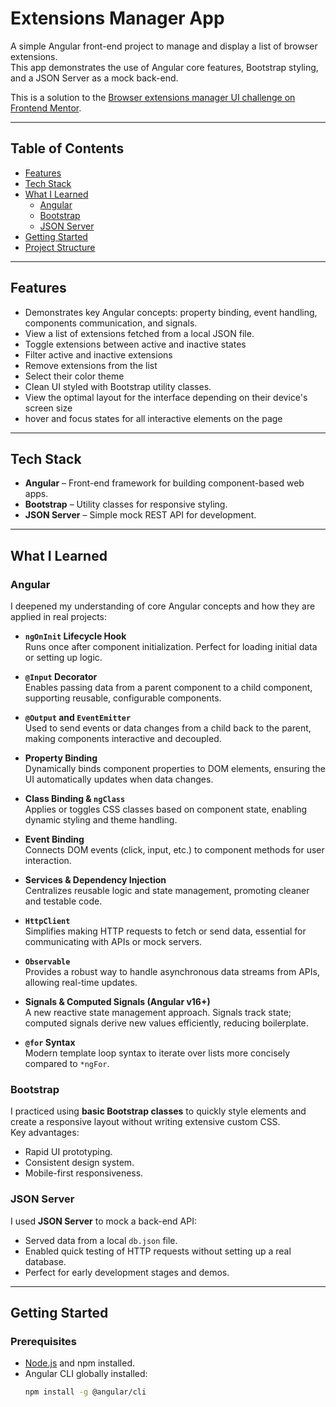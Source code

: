 # Extensions Manager App

A simple Angular front-end project to manage and display a list of browser extensions.  
This app demonstrates the use of Angular core features, Bootstrap styling, and a JSON Server as a mock back-end.

This is a solution to the [Browser extensions manager UI challenge on Frontend Mentor](https://www.frontendmentor.io/challenges/browser-extension-manager-ui-yNZnOfsMAp).

---

## Table of Contents
- [Features](#features)
- [Tech Stack](#tech-stack)
- [What I Learned](#what-i-learned)
  - [Angular](#angular)
  - [Bootstrap](#bootstrap)
  - [JSON Server](#json-server)
- [Getting Started](#getting-started)
- [Project Structure](#project-structure)

---

## Features
- Demonstrates key Angular concepts: property binding, event handling, components communication, and signals.
- View a list of extensions fetched from a local JSON file.
- Toggle extensions between active and inactive states
- Filter active and inactive extensions
- Remove extensions from the list
- Select their color theme
- Clean UI styled with Bootstrap utility classes.
- View the optimal layout for the interface depending on their device's screen size
- hover and focus states for all interactive elements on the page

---

## Tech Stack
- **Angular** – Front-end framework for building component-based web apps.
- **Bootstrap** – Utility classes for responsive styling.
- **JSON Server** – Simple mock REST API for development.

---

## What I Learned

### Angular
I deepened my understanding of core Angular concepts and how they are applied in real projects:

- **`ngOnInit` Lifecycle Hook**  
  Runs once after component initialization. Perfect for loading initial data or setting up logic.

- **`@Input` Decorator**  
  Enables passing data from a parent component to a child component, supporting reusable, configurable components.

- **`@Output` and `EventEmitter`**  
  Used to send events or data changes from a child back to the parent, making components interactive and decoupled.

- **Property Binding**  
  Dynamically binds component properties to DOM elements, ensuring the UI automatically updates when data changes.

- **Class Binding & `ngClass`**  
  Applies or toggles CSS classes based on component state, enabling dynamic styling and theme handling.

- **Event Binding**  
  Connects DOM events (click, input, etc.) to component methods for user interaction.

- **Services & Dependency Injection**  
  Centralizes reusable logic and state management, promoting cleaner and testable code.

- **`HttpClient`**  
  Simplifies making HTTP requests to fetch or send data, essential for communicating with APIs or mock servers.

- **`Observable`**  
  Provides a robust way to handle asynchronous data streams from APIs, allowing real-time updates.

- **Signals & Computed Signals (Angular v16+)**  
  A new reactive state management approach. Signals track state; computed signals derive new values efficiently, reducing boilerplate.

- **`@for` Syntax**  
  Modern template loop syntax to iterate over lists more concisely compared to `*ngFor`.

### Bootstrap
I practiced using **basic Bootstrap classes** to quickly style elements and create a responsive layout without writing extensive custom CSS.  
Key advantages:
- Rapid UI prototyping.
- Consistent design system.
- Mobile-first responsiveness.

### JSON Server
I used **JSON Server** to mock a back-end API:
- Served data from a local `db.json` file.
- Enabled quick testing of HTTP requests without setting up a real database.
- Perfect for early development stages and demos.

---

## Getting Started

### Prerequisites
- [Node.js](https://nodejs.org) and npm installed.
- Angular CLI globally installed:  
  ```bash
  npm install -g @angular/cli
